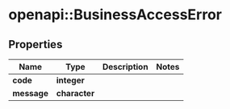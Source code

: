 # openapi::BusinessAccessError


## Properties
Name | Type | Description | Notes
------------ | ------------- | ------------- | -------------
**code** | **integer** |  | 
**message** | **character** |  | 



